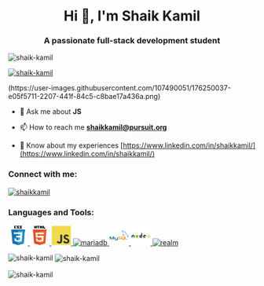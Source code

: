 <h1 align="center">Hi 👋, I'm Shaik Kamil</h1>
<h3 align="center">A passionate full-stack development student</h3>

<p align="left"> <img src="https://komarev.com/ghpvc/?username=shaik-kamil&label=Profile%20views&color=0e75b6&style=flat" alt="shaik-kamil" /> </p>

<p align="left"> <a href="https://github.com/ryo-ma/github-profile-trophy"><img src="https://github-profile-trophy.vercel.app/?username=shaik-kamil" alt="shaik-kamil" /></a> </p>
(https://user-images.githubusercontent.com/107490051/176250037-e05f5711-2207-441f-84c5-c8bae17a436a.png)


- 💬 Ask me about **JS**

- 📫 How to reach me **shaikkamil@pursuit.org**

- 📄 Know about my experiences [https://www.linkedin.com/in/shaikkamil/](https://www.linkedin.com/in/shaikkamil/)

<h3 align="left">Connect with me:</h3>
<p align="left">
<a href="https://linkedin.com/in/shaikkamil" target="blank"><img align="center" src="https://raw.githubusercontent.com/rahuldkjain/github-profile-readme-generator/master/src/images/icons/Social/linked-in-alt.svg" alt="shaikkamil" height="30" width="40" /></a>
</p>

<h3 align="left">Languages and Tools:</h3>
<p align="left"> <a href="https://www.w3schools.com/css/" target="_blank" rel="noreferrer"> <img src="https://raw.githubusercontent.com/devicons/devicon/master/icons/css3/css3-original-wordmark.svg" alt="css3" width="40" height="40"/> </a> <a href="https://www.w3.org/html/" target="_blank" rel="noreferrer"> <img src="https://raw.githubusercontent.com/devicons/devicon/master/icons/html5/html5-original-wordmark.svg" alt="html5" width="40" height="40"/> </a> <a href="https://developer.mozilla.org/en-US/docs/Web/JavaScript" target="_blank" rel="noreferrer"> <img src="https://raw.githubusercontent.com/devicons/devicon/master/icons/javascript/javascript-original.svg" alt="javascript" width="40" height="40"/> </a> <a href="https://mariadb.org/" target="_blank" rel="noreferrer"> <img src="https://www.vectorlogo.zone/logos/mariadb/mariadb-icon.svg" alt="mariadb" width="40" height="40"/> </a> <a href="https://www.mysql.com/" target="_blank" rel="noreferrer"> <img src="https://raw.githubusercontent.com/devicons/devicon/master/icons/mysql/mysql-original-wordmark.svg" alt="mysql" width="40" height="40"/> </a> <a href="https://nodejs.org" target="_blank" rel="noreferrer"> <img src="https://raw.githubusercontent.com/devicons/devicon/master/icons/nodejs/nodejs-original-wordmark.svg" alt="nodejs" width="40" height="40"/> </a> <a href="https://realm.io/" target="_blank" rel="noreferrer"> <img src="https://raw.githubusercontent.com/bestofjs/bestofjs-webui/8665e8c267a0215f3159df28b33c365198101df5/public/logos/realm.svg" alt="realm" width="40" height="40"/> </a> </p>

<p><img align="left" src="https://github-readme-stats.vercel.app/api/top-langs?username=shaik-kamil&show_icons=true&locale=en&layout=compact" alt="shaik-kamil" /></p>

<p>&nbsp;<img align="center" src="https://github-readme-stats.vercel.app/api?username=shaik-kamil&show_icons=true&locale=en" alt="shaik-kamil" /></p>

<p><img align="center" src="https://github-readme-streak-stats.herokuapp.com/?user=shaik-kamil&" alt="shaik-kamil" /></p>
